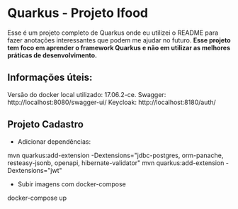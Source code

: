 # Quarkus - Projeto Ifood

Esse é um projeto completo de Quarkus onde eu utilizei o README para fazer anotações interessantes que podem me ajudar no futuro.
**Esse projeto tem foco em aprender o framework Quarkus e não em utilizar as melhores práticas de desenvolvimento.**

## Informações úteis:

Versão do docker local utilizado: 17.06.2-ce.
Swagger: http://localhost:8080/swagger-ui/
Keycloak: http://localhost:8180/auth/

## Projeto Cadastro

- Adicionar dependências:

mvn quarkus:add-extension -Dextensions="jdbc-postgres, orm-panache, resteasy-jsonb, openapi, hibernate-validator"
mvn quarkus:add-extension -Dextensions="jwt"

- Subir imagens com docker-compose

docker-compose up

